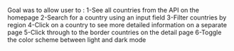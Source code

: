 Goal was to allow user to : 
1-See all countries from the API on the homepage 
2-Search for a country using an input field 
3-Filter countries by region 
4-Click on a country to see more detailed information on a separate page 
5-Click through to the border countries on the detail page 
6-Toggle the color scheme between light and dark mode
